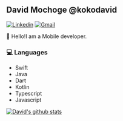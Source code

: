 ## David Mochoge @kokodavid

[![Linkedin](https://img.shields.io/badge/davidmochoge-blue?style=flat&logo=Linkedin&logoColor=white&link=https://www.linkedin.com/in/davidmochoge/)](https://www.linkedin.com/in/davidmochoge/)
[![Gmail](https://img.shields.io/badge/-david.mo.okoko@gmail.com-d14836?style=flat&logo=Gmail&logoColor=white&link=mailto:david.mo.okoko@gmail.com)](mailto:david.mo.okoko@gmail.com)


👋 Hello!I am a Mobile developer.

### 💻 Languages
- Swift
- Java 
- Dart 
- Kotlin
- Typescript 
- Javascript


[![David's github stats](https://github-readme-stats.vercel.app/api?username=kokodavid&show_icons=true&title_color=fff&icon_color=79ff97&text_color=9f9f9f&bg_color=151515)](https://github.com/kokodavid)

>
